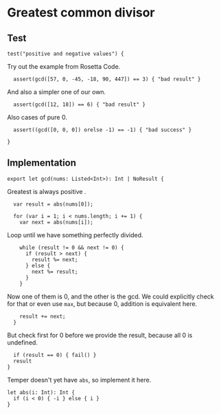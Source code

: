 # Greatest common divisor

## Test

    test("positive and negative values") {

Try out the example from Rosetta Code.

      assert(gcd([57, 0, -45, -18, 90, 447]) == 3) { "bad result" }

And also a simpler one of our own.

      assert(gcd([12, 18]) == 6) { "bad result" }

Also cases of pure 0.

      assert((gcd([0, 0, 0]) orelse -1) == -1) { "bad success" }

    }

## Implementation

    export let gcd(nums: Listed<Int>): Int | NoResult {

Greatest is always positive .

      var result = abs(nums[0]);

      for (var i = 1; i < nums.length; i += 1) {
        var next = abs(nums[i]);

Loop until we have something perfectly divided.

        while (result != 0 && next != 0) {
          if (result > next) {
            result %= next;
          } else {
            next %= result;
          }
        }

Now one of them is 0, and the other is the gcd. We could explicitly check for
that or even use `max`, but because 0, addition is equivalent here.

        result += next;
      }

But check first for 0 before we provide the result, because all 0 is undefined.

      if (result == 0) { fail() }
      result
    }

Temper doesn't yet have `abs`, so implement it here.

    let abs(i: Int): Int {
      if (i < 0) { -i } else { i }
    }
